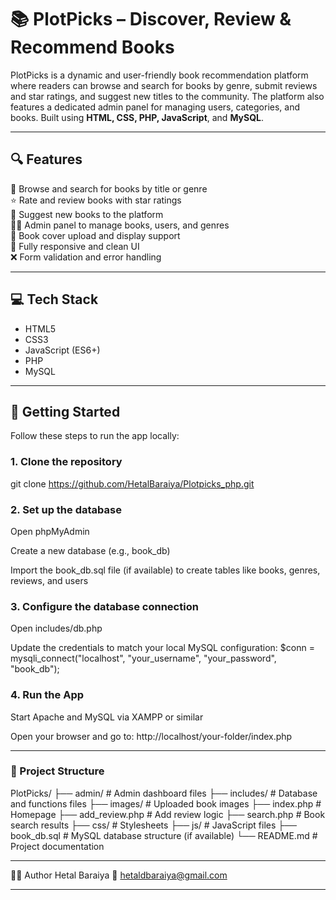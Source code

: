 # 📚 PlotPicks – Discover, Review & Recommend Books

PlotPicks is a dynamic and user-friendly book recommendation platform where readers can browse and search for books by genre, submit reviews and star ratings, and suggest new titles to the community. The platform also features a dedicated admin panel for managing users, categories, and books. Built using **HTML, CSS, PHP, JavaScript**, and **MySQL**.

---

## 🔍 Features

📖 Browse and search for books by title or genre  
⭐ Rate and review books with star ratings  
📝 Suggest new books to the platform  
🧑‍💻 Admin panel to manage books, users, and genres  
📂 Book cover upload and display support  
📱 Fully responsive and clean UI  
❌ Form validation and error handling  

---

## 💻 Tech Stack

- HTML5  
- CSS3  
- JavaScript (ES6+)  
- PHP  
- MySQL  

---

## 🚀 Getting Started

Follow these steps to run the app locally:

### 1. Clone the repository

git clone https://github.com/HetalBaraiya/Plotpicks_php.git

### 2. Set up the database
Open phpMyAdmin

Create a new database (e.g., book_db)

Import the book_db.sql file (if available) to create tables like books, genres, reviews, and users

### 3. Configure the database connection
Open includes/db.php

Update the credentials to match your local MySQL configuration:
$conn = mysqli_connect("localhost", "your_username", "your_password", "book_db");

### 4. Run the App
Start Apache and MySQL via XAMPP or similar

Open your browser and go to:
http://localhost/your-folder/index.php

---

### 📁 Project Structure

PlotPicks/
├── admin/                # Admin dashboard files
├── includes/             # Database and functions files
├── images/               # Uploaded book images
├── index.php             # Homepage
├── add_review.php        # Add review logic
├── search.php            # Book search results
├── css/                  # Stylesheets
├── js/                   # JavaScript files
├── book_db.sql           # MySQL database structure (if available)
└── README.md             # Project documentation

---

🙋‍♀️ Author
Hetal Baraiya
📧 hetaldbaraiya@gmail.com

---


